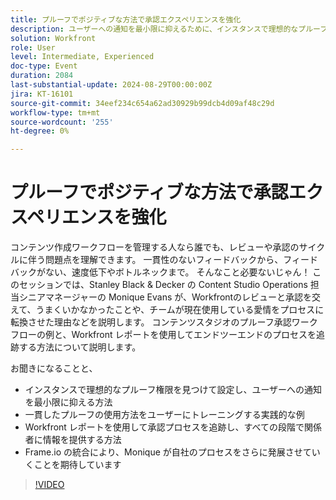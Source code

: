 ```yaml
---
title: プルーフでポジティブな方法で承認エクスペリエンスを強化
description: ユーザーへの通知を最小限に抑えるために、インスタンスで理想的なプルーフの権限を見つけて設定する方法プルーフを一貫して使用する方法をユーザーにトレーニングするための実践的な例Workfront レポートを使用して承認プロセスを追跡し、関係者に道のすべてのステップを知らせる方法 Frame.io の統合により、Monique がどのようにプロセスをさらに発展させたいかを今後の見通し
solution: Workfront
role: User
level: Intermediate, Experienced
doc-type: Event
duration: 2084
last-substantial-update: 2024-08-29T00:00:00Z
jira: KT-16101
source-git-commit: 34eef234c654a62ad30929b99dcb4d09af48c29d
workflow-type: tm+mt
source-wordcount: '255'
ht-degree: 0%

---
```



# プルーフでポジティブな方法で承認エクスペリエンスを強化

コンテンツ作成ワークフローを管理する人なら誰でも、レビューや承認のサイクルに伴う問題点を理解できます。 一貫性のないフィードバックから、フィードバックがない、速度低下やボトルネックまで。 そんなこと必要ないじゃん！ このセッションでは、Stanley Black &amp; Decker の Content Studio Operations 担当シニアマネージャーの Monique Evans が、Workfrontのレビューと承認を交えて、うまくいかなかったことや、チームが現在使用している愛情をプロセスに転換させた理由などを説明します。 コンテンツスタジオのプルーフ承認ワークフローの例と、Workfront レポートを使用してエンドツーエンドのプロセスを追跡する方法について説明します。

お聞きになることと、

* インスタンスで理想的なプルーフ権限を見つけて設定し、ユーザーへの通知を最小限に抑える方法
* 一貫したプルーフの使用方法をユーザーにトレーニングする実践的な例
* Workfront レポートを使用して承認プロセスを追跡し、すべての段階で関係者に情報を提供する方法
* Frame.io の統合により、Monique が自社のプロセスをさらに発展させていくことを期待しています

>[!VIDEO](https://video.tv.adobe.com/v/3433212/?learn=on)

